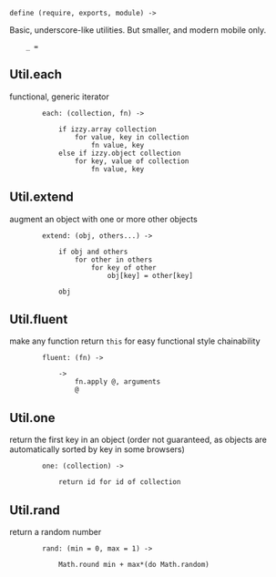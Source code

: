 	define (require, exports, module) ->

Basic, underscore-like utilities. But smaller, and modern mobile only.
	
		_ =

## Util.each
functional, generic iterator

			each: (collection, fn) ->

				if izzy.array collection
					for value, key in collection
						fn value, key
				else if izzy.object collection
					for key, value of collection
						fn value, key

## Util.extend
augment an object with one or more other objects

			extend: (obj, others...) ->

				if obj and others
					for other in others
						for key of other
							obj[key] = other[key]

				obj

## Util.fluent
make any function return `this` for easy functional style chainability

			fluent: (fn) ->

				->
					fn.apply @, arguments
					@

## Util.one
return the first key in an object (order not guaranteed, as objects are automatically sorted by key in some browsers)

			one: (collection) ->

				return id for id of collection

## Util.rand
return a random number

			rand: (min = 0, max = 1) ->

				Math.round min + max*(do Math.random)